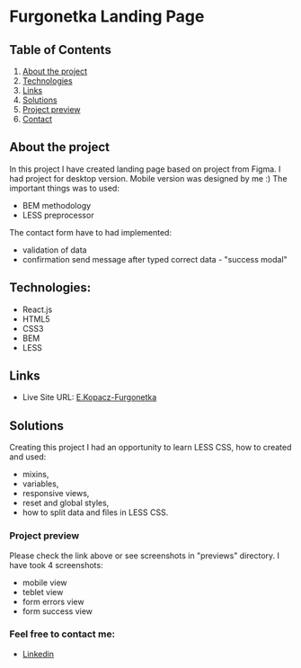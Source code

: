 # Furgonetka Landing Page

## Table of Contents
1. [About the project](#about-the-project)
2. [Technologies](#technologies)
3. [Links](#links)
4. [Solutions](#solutions)
5. [Project preview](#project-preview)
6. [Contact](#feel-free-to-contact-me)

## About the project
In this project I have created landing page based on project from Figma. 
I had project for desktop version. Mobile version was designed by me :)
The important things was to used:
* BEM methodology
* LESS preprocessor

The contact form have to had implemented:
* validation of data
* confirmation send message after typed correct data - "success modal"


## Technologies:
* React.js
* HTML5
* CSS3
* BEM
* LESS


## Links
* Live Site URL: [E.Kopacz-Furgonetka](https://furgonetka-ekopacz.netlify.app)

## Solutions
Creating this project I had an opportunity to learn LESS CSS, how to created and used:
* mixins, 
* variables, 
* responsive views,
* reset and global styles,
* how to split data and files
in LESS CSS.


### Project preview
Please check the link above or see screenshots in "previews" directory. I have took 4 screenshots:
* mobile view
* teblet view
* form errors view
* form success view

### Feel free to contact me:
* [Linkedin](https://www.linkedin.com/in/ewelina-kopacz-929559100/)


